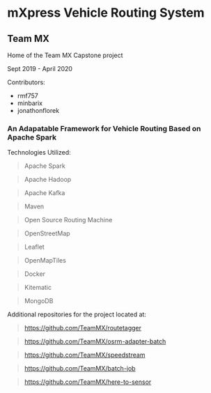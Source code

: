 # mXpress Vehicle Routing System
## Team MX

Home of the Team MX Capstone project

Sept 2019 - April 2020

Contributors:
- rmf757
- minbarix
- jonathonflorek

### An Adapatable Framework for Vehicle Routing Based on Apache Spark
Technologies Utilized:
> Apache Spark

> Apache Hadoop

> Apache Kafka

> Maven 

> Open Source Routing Machine

> OpenStreetMap

> Leaflet

> OpenMapTiles

> Docker

> Kitematic

> MongoDB

Additional repositories for the project located at:
> https://github.com/TeamMX/routetagger

> https://github.com/TeamMX/osrm-adapter-batch

> https://github.com/TeamMX/speedstream

> https://github.com/TeamMX/batch-job

> https://github.com/TeamMX/here-to-sensor


